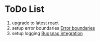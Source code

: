 # ToDo List

1. upgrade to latest react
2. setup error boundaries [Error boundaries](https://reactjs.org/docs/error-boundaries.html)
3. setup logging [Bugsnag integration](https://docs.bugsnag.com/platforms/javascript/react/)